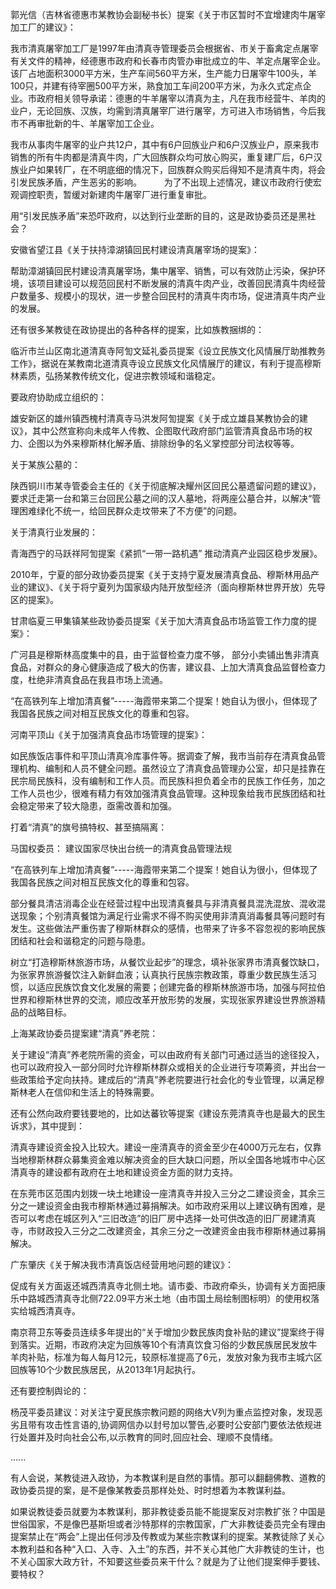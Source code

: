 
郭光信（吉林省德惠市某教协会副秘书长）提案《关于市区暂时不宜增建肉牛屠宰加工厂的建议》：

我市清真屠宰加工厂是1997年由清真寺管理委员会根据省、市关于畜禽定点屠宰有关文件的精神，经德惠市政府和长春市肉管办审批成立的牛、羊定点屠宰企业。该厂占地面积3000平方米，生产车间560平方米，生产能力日屠宰牛100头，羊100只，并建有待宰圈500平方米，熟食加工车间200平方米，为永久式定点企业。市政府相关领导承诺：德惠的牛羊屠宰以清真为主，凡在我市经营牛、羊肉的业户，无论回族、汉族，均需到清真屠宰厂进行屠宰，方可进入市场销售，今后我市不再审批新的牛、羊屠宰加工企业。

我市从事肉牛屠宰的业户共12户，其中有6户回族业户和6户汉族业户，原来我市销售的所有牛肉都是清真牛肉，广大回族群众均可放心购买，重复建厂后，6户汉族业户如果转厂，在不明底细的情况下，回族群众购买后得知不是清真牛肉，将会引发民族矛盾，产生恶劣的影响。
　　
为了不出现上述情况，建议市政府行使宏观调控职责，暂缓对新建肉牛屠宰厂进行重复审批。

用“引发民族矛盾”来恐吓政府，以达到行业垄断的目的，这是政协委员还是黑社会？

安徽省望江县《关于扶持漳湖镇回民村建设清真屠宰场的提案》：

帮助漳湖镇回民村建设清真屠宰场，集中屠宰、销售，可以有效防止污染，保护环境，该项目建设可以规范回民村不断发展的清真牛肉产业，改善回民清真牛肉经营户数量多、规模小的现状，进一步整合回民村的清真牛肉市场，促进清真牛肉产业的发展。



还有很多某教徒在政协提出的各种各样的提案，比如族教捆绑的：

临沂市兰山区南北道清真寺阿訇文延礼委员提案《设立民族文化风情展厅助推教务工作》，据说在某教南北道清真寺设立民族文化风情展厅的建议，有利于提高穆斯林素质，弘扬某教传统文化，促进宗教领域和谐稳定。

要政府协助成立组织的：

雄安新区的雄州镇西槐村清真寺马洪发阿訇提案《关于成立雄县某教协会的建议》，其中公然宣称向未成年人传教、企图取代政府部门监管清真食品市场的权力、企图以为外来穆斯林化解矛盾、排除纷争的名义掌控部分司法权等等。

关于某族公墓的：

陕西铜川市某寺管委会主任的《关于彻底解决耀州区回民公墓遗留问题的建议》，要求迁走第一台和第三台回民公墓之间的汉人墓地，将两座公墓合并，以解决“管理困难绿化不统一，给回民群众走坟带来了不方便”的问题。

关于清真行业发展的：

青海西宁的马跃祥阿訇提案《紧抓“一带一路机遇” 推动清真产业园区稳步发展》。

2010年，宁夏的部分政协委员提案《关于支持宁夏发展清真食品、穆斯林用品产业的建议》、《关于将宁夏列为国家级内陆开放型经济（面向穆斯林世界开放）先导区的提案》。

甘肃临夏三甲集镇某些政协委员提案《关于加大清真食品市场监管工作力度的提案》：

广河县是穆斯林高度集中的县，由于监督检查力度不够，  部分小卖铺出售非清真食品，对群众的身心健康造成了极大的伤害，建议县、上加大清真食品监督检查力度，杜绝非清真食品在我县市场上流通。

“在高铁列车上增加清真餐”-----海霞带来第二个提案！她自认为很小，但体现了我国各民族之间对相互民族文化的尊重和包容。

河南平顶山《关于加强清真食品市场管理的提案》：

如民族饭店事件和平顶山清真冷库事件等。据调查了解，我市当前存在清真食品管理机构、编制和人员不健全问题。虽然设立了清真食品管理办公室，却只是挂靠在民宗局民族科，没有编制和工作人员。而民族科担负着全市的民族工作任务，加之工作人员也少，很难有精力有效加强清真食品管理。这种现象给我市民族团结和社会稳定带来了较大隐患，亟需改善和加强。

打着“清真”的旗号搞特权、甚至搞隔离：

马国权委员： 建议国家尽快出台统一的清真食品管理法规

“在高铁列车上增加清真餐”-----海霞带来第二个提案！她自认为很小，但体现了我国各民族之间对相互民族文化的尊重和包容。

部分餐具清洁消毒企业在经营过程中出现清真餐具与非清真餐具混洗混放、混收混送现象；个别清真餐馆为满足行业需求不得不购买使用非清真消毒餐具等问题时有发生。这些做法严重伤害了穆斯林群众的感情，也带来了许多不容忽视的影响民族团结和社会和谐稳定的问题与隐患。

树立“打造穆斯林旅游市场，从餐饮业起步”的理念，填补张家界市清真餐饮缺口，为张家界旅游餐饮注入新鲜血液；认真执行民族宗教政策，尊重少数民族生活习惯，以适应民族饮食文化发展的需要；创建完备的穆斯林旅游市场，加强与阿拉伯世界和穆斯林世界的交流，顺应改革开放形势的发展，实现张家界建设世界旅游精品的战略目标。

上海某政协委员提案建“清真”养老院：

关于建设“清真”养老院所需的资金，可以由政府有关部门可通过适当的途径投入，也可以政府投入一部分同时允许穆斯林群众或相关的企业进行专项筹资，并出台一些政策给予定向扶持。建成后的“清真”养老院要进行社会化的专业管理，以满足穆斯林老人在信仰和生活上的特殊需要。

还有公然向政府要钱要地的，比如达蕃钦等提案《建设东莞清真寺也是最大的民生诉求》，其中提到：

清真寺建设资金投入比较大。建设一座清真寺的资金至少在4000万元左右，仅靠当地穆斯林群众募集资金难以解决资金的巨大缺口问题，所以全国各地城市中心区清真寺的建设都有政府在土地和建设资金方面的财力支持。

在东莞市区范围内划拨一块土地建设一座清真寺并投入三分之二建设资金，其余三分之一建设资金由我市穆斯林通过募捐解决。如市政府采用以上建议确有困难，是否可以考虑在城区列入“三旧改造”的旧厂房中选择一处可供改造的旧厂房建清真寺，市财政投入三分之二改建资金，其余三分之一改建资金由我市穆斯林通过募捐解决。 


广东肇庆《关于解决我市清真饭店经营用地问题的建议》：

促成有关方面返还城西清真寺北侧土地。请市委、市政府牵头，协调有关方面把康乐中路城西清真寺北侧722.09平方米土地（由市国土局绘制图标明）的使用权落实给城西清真寺。

南京蒋卫东等委员连续多年提出的“关于增加少数民族肉食补贴的建议”提案终于得到落实。近期，市政府决定为回族等10个有清真饮食习俗的少数民族居民发放牛羊肉补贴，标准为每人每月12元，较原标准提高了6元，发放对象为我市主城六区回族等10个少数民族居民，从2013年1月起执行。

还有要控制舆论的：

杨茂平委员建议：对关注宁夏民族宗教问题的网络大V列为重点监控对象，发现恶劣且带有攻击性言语的,协调网信办以封号加以警告,必要时公安部门要依法依规进行处置并及时向社会公布,以示教育的同时,回应社会、理顺不良情绪。

......

有人会说，某教徒进入政协，为本教谋利是自然的事情。那可以翻翻佛教、道教的政协委员提的案，是不是像某教委员那样处处、时时想着为本教谋利益。

如果说教徒委员就要为本教谋利，那非教徒委员能不能提案反对宗教扩张？中国是世俗国家，不是像巴基斯坦或者沙特那样的宗教国家，广大非教徒委员完全有理由提案禁止在“两会”上提出任何涉及传教或为某些宗教谋利的提案。某教徒除了关心本教利益和各种“入口、入寺、入土”的东西，并不关心其他广大非教徒的生计，也不关心国家大政方针，不知要这些委员来干什么？就是为了让他们提案伸手要钱、要特权？

